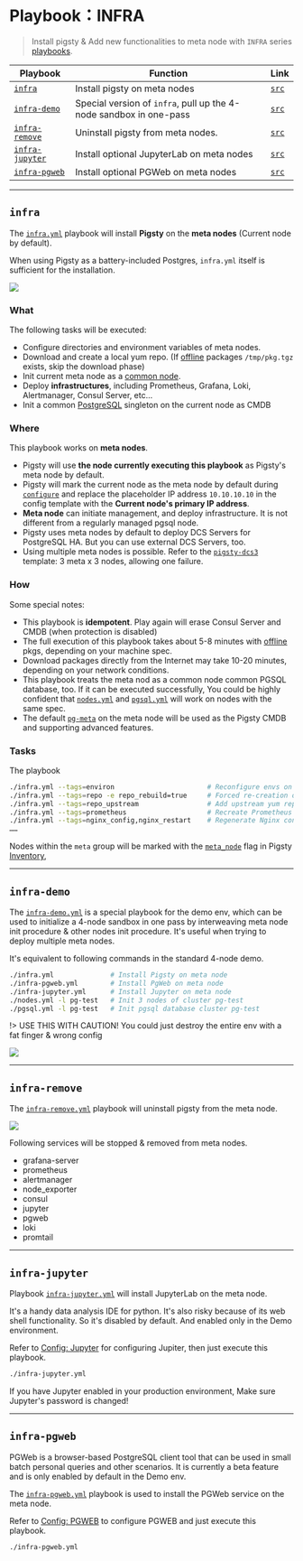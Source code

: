 # Playbook：INFRA

> Install pigsty & Add new functionalities to meta node with `INFRA` series [playbooks](p-playbook.md).

| Playbook                                | Function                           | Link                                                                 |
|---------------------------------------------|--------------------------------------|------------------------------------------------------------------------|
| [`infra`](p-infra.md#infra)                 | Install pigsty on meta nodes | [`src`](https://github.com/vonng/pigsty/blob/master/infra.yml)         |
| [`infra-demo`](p-infra.md#infra-demo)       | Special version of `infra`, pull up the 4-node sandbox in one-pass | [`src`](https://github.com/vonng/pigsty/blob/master/infra-demo.yml)    |
| [`infra-remove`](p-infra.md#infra-remove)   | Uninstall pigsty from meta nodes. | [`src`](https://github.com/vonng/pigsty/blob/master/infra-remove.yml)  |
| [`infra-jupyter`](p-infra.md#infra-jupyter) | Install optional JupyterLab on meta nodes | [`src`](https://github.com/vonng/pigsty/blob/master/infra-jupyter.yml) |
| [`infra-pgweb`](p-infra.md#infra-pgweb)     | Install optional PGWeb on meta nodes | [`src`](https://github.com/vonng/pigsty/blob/master/infra-pgweb.yml)   |






---------------

## `infra`

The [`infra.yml`](https://github.com/Vonng/pigsty/blob/master/infra.yml) playbook will install **Pigsty** on the **meta nodes** (Current node by default).

When using Pigsty as a battery-included Postgres, `infra.yml`  itself is sufficient for the installation.

![](_media/playbook/infra.svg)

### What

The following tasks will be executed:

* Configure directories and environment variables of meta nodes.
* Download and create a local yum repo. (If [offline](t-offline.md) packages `/tmp/pkg.tgz` exists, skip the download phase)
* Init current meta node as a [common node](p-nodes.md).
* Deploy **infrastructures**, including Prometheus, Grafana, Loki, Alertmanager, Consul Server, etc...
* Init a common [PostgreSQL](p-pgsql.md) singleton on the current node as CMDB

### Where

This playbook works on **meta nodes**.

* Pigsty will use **the node currently executing this playbook** as Pigsty's meta node by default.
* Pigsty will mark the current node as the meta node by default during [`configure`](v-config.md#configure) and replace the placeholder IP address `10.10.10.10` in the config template with the **Current node's primary IP address**.
* **Meta node** can initiate management, and deploy infrastructure. It is not different from a regularly managed pgsql node.
* Pigsty uses meta nodes by default to deploy DCS Servers for PostgreSQL HA. But you can use external DCS Servers, too.
* Using multiple meta nodes is possible. Refer to the [`pigsty-dcs3`](https://github.com/Vonng/pigsty/blob/master/files/conf/pigsty-dcs3.yml#L33) template: 3 meta x 3 nodes, allowing one failure.

### How

Some special notes:

* This playbook is **idempotent**. Play again will erase Consul Server and CMDB (when protection is disabled)
* The full execution of this playbook takes about 5-8 minutes with [offline](t-offline.md) pkgs, depending on your machine spec.
* Download packages directly from the Internet may take 10-20 minutes, depending on your network conditions.
* This playbook treats the meta nod as a common node common PGSQL database, too. If it can be executed successfully, You could be highly confident that  [`nodes.yml`](p-nodes.md) and [`pgsql.yml`](p-pgsql.md) will work on nodes with the same spec.
* The default [`pg-meta`](https://github.com/Vonng/pigsty/blob/master/pigsty.yml#L43) on the meta node will be used as the Pigsty CMDB and supporting advanced features.


### Tasks

The playbook
```bash
./infra.yml --tags=environ                       # Reconfigure envs on the meta node
./infra.yml --tags=repo -e repo_rebuild=true     # Forced re-creation of local repo
./infra.yml --tags=repo_upstream                 # Add upstream yum repos
./infra.yml --tags=prometheus                    # Recreate Prometheus
./infra.yml --tags=nginx_config,nginx_restart    # Regenerate Nginx conf and restart
……
```

Nodes within the `meta` group will be marked with the [`meta_node`](v-meta#meta_node) flag in Pigsty [Inventory](v-config.md#inventory), 






---------------

## `infra-demo`

The [`infra-demo.yml`](https://github.com/Vonng/pigsty/blob/master/infra-demo.yml) is a special playbook for the demo env, which can be used to initialize a 4-node sandbox in one pass by interweaving meta node init procedure & other nodes init procedure. It's useful when trying to deploy multiple meta nodes.

It's equivalent to following commands in the standard 4-node demo.

```bash
./infra.yml              # Install Pigsty on meta node
./infra-pgweb.yml        # Install PgWeb on meta node
./infra-jupyter.yml      # Install Jupyter on meta node
./nodes.yml -l pg-test   # Init 3 nodes of cluster pg-test
./pgsql.yml -l pg-test   # Init pgsql database cluster pg-test
```

!> USE THIS WITH CAUTION! You could just destroy the entire env with a fat finger & wrong config

![](_media/playbook/infra-demo.svg)







---------------

## `infra-remove`

The [`infra-remove.yml`](https://github.com/Vonng/pigsty/blob/master/infra-remove.yml) playbook will uninstall pigsty from the meta node.

![](_media/playbook/infra-remove.svg)

Following services will be stopped & removed from meta nodes.

- grafana-server
- prometheus
- alertmanager
- node_exporter
- consul
- jupyter
- pgweb
- loki
- promtail




---------------

## `infra-jupyter`

Playbook [`infra-jupyter.yml`](https://github.com/Vonng/pigsty/blob/master/infra-jupyter.yml) will install JupyterLab on the meta node.

It's a handy data analysis IDE for python. It's also risky because of its web shell functionality. So it's disabled by default. And enabled only in the Demo environment.

Refer to [Config: Jupyter](v-infra.md#JUPYTER) for configuring Jupiter, then just execute this playbook.

```bash
./infra-jupyter.yml
```


 If you have Jupyter enabled in your production environment, Make sure Jupyter's password is changed!



---------------

## `infra-pgweb`

PGWeb is a browser-based PostgreSQL client tool that can be used in small batch personal queries and other scenarios. It is currently a  beta feature and is only enabled by default in the Demo env.

The [`infra-pgweb.yml`](https://github.com/Vonng/pigsty/blob/master/infra-pgweb.yml) playbook is used to install the PGWeb service on the meta node.

Refer to [Config: PGWEB](v-infra.md#PGWEB) to configure PGWEB and just execute this playbook.

```bash
./infra-pgweb.yml
```












